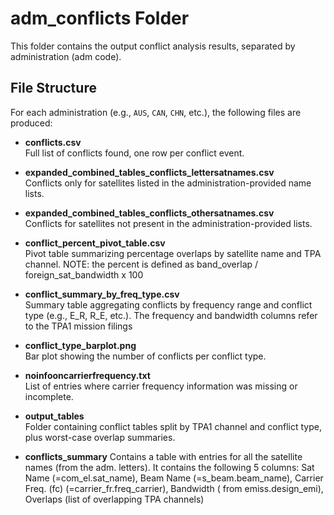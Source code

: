 
# adm_conflicts Folder

This folder contains the output conflict analysis results, separated by administration (adm code).

## File Structure

For each administration (e.g., `AUS`, `CAN`, `CHN`, etc.), the following files are produced:

- **conflicts.csv**  
  Full list of conflicts found, one row per conflict event.

- **expanded_combined_tables_conflicts_lettersatnames.csv**  
  Conflicts only for satellites listed in the administration-provided name lists.

- **expanded_combined_tables_conflicts_othersatnames.csv**  
  Conflicts for satellites not present in the administration-provided lists.

- **conflict_percent_pivot_table.csv**  
  Pivot table summarizing percentage overlaps by satellite name and TPA channel.
  NOTE: the percent is defined as band_overlap / foreign_sat_bandwidth x 100 

- **conflict_summary_by_freq_type.csv**  
  Summary table aggregating conflicts by frequency range and conflict type (e.g., E_R, R_E, etc.). The frequency and bandwidth columns refer to the TPA1 mission filings

- **conflict_type_barplot.png**  
  Bar plot showing the number of conflicts per conflict type.

- **noinfooncarrierfrequency.txt**  
  List of entries where carrier frequency information was missing or incomplete.

- **output_tables**  
  Folder containing conflict tables split by TPA1 channel and conflict type, plus worst-case overlap summaries.

- **conflicts_summary**
  Contains a table with entries for all the satellite names (from the adm. letters). It contains the following 5 columns:  Sat Name (=com_el.sat_name), Beam Name (=s_beam.beam_name), Carrier Freq. (fc) (=carrier_fr.freq_carrier), Bandwidth ( from emiss.design_emi), Overlaps (list of overlapping TPA channels) 
